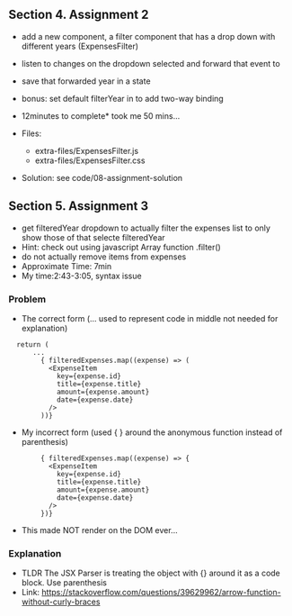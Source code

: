 
## Section 4. Assignment 2
- add a new component, a filter component that has a drop down with different years (ExpensesFilter)
- listen to changes on the dropdown selected and forward that event to </Expenses>
- save that forwarded year in a state
- bonus: set default filterYear in <ExpenseFilter/> to add two-way binding
- 12minutes to complete* took me 50 mins...
- Files: 
    - extra-files/ExpensesFilter.js
    - extra-files/ExpensesFilter.css

- Solution: see code/08-assignment-solution

## Section 5. Assignment 3
- get filteredYear dropdown to actually filter the expenses list to only show those of that selecte filteredYear
- Hint: check out using javascript Array function .filter()
- do not actually remove items from expenses
- Approximate Time: 7min
- My time:2:43-3:05, syntax issue
### Problem
- The correct form (... used to represent code in middle not needed for explanation)
```
  return (
      ...
        { filteredExpenses.map((expense) => ( 
          <ExpenseItem
            key={expense.id}
            title={expense.title}
            amount={expense.amount}
            date={expense.date}
          />
        ))}
```
- My incorrect form (used { } around the anonymous function instead of parenthesis)
```
        { filteredExpenses.map((expense) => { 
          <ExpenseItem
            key={expense.id}
            title={expense.title}
            amount={expense.amount}
            date={expense.date}
          />
        })}
```
- This made <ExpenseItem> NOT render on the DOM ever...
### Explanation
- TLDR The JSX Parser is treating the object <ExpenseItem> with {} around it as a code block. Use parenthesis
- Link: https://stackoverflow.com/questions/39629962/arrow-function-without-curly-braces